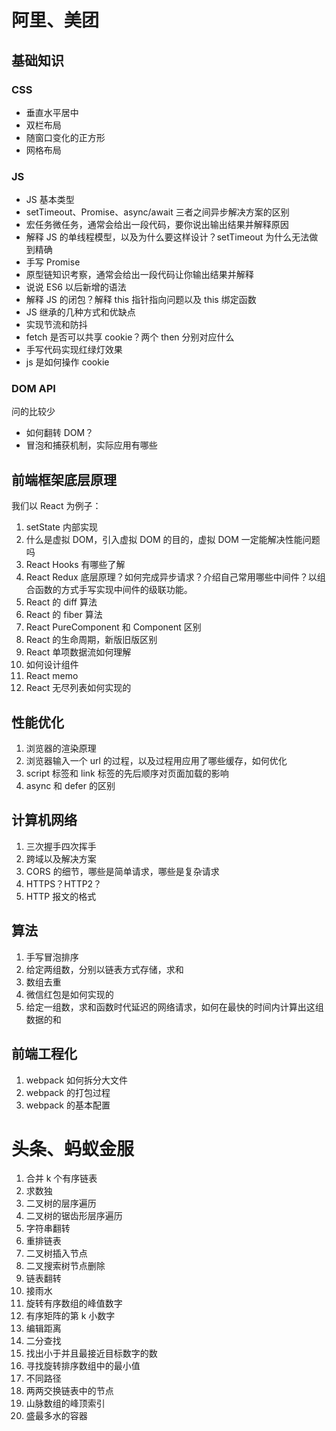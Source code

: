 # 阿里、美团

## 基础知识

### CSS

*   垂直水平居中
*   双栏布局
*   随窗口变化的正方形
*   网格布局

### JS

*   JS 基本类型
*   setTimeout、Promise、async/await 三者之间异步解决方案的区别
*   宏任务微任务，通常会给出一段代码，要你说出输出结果并解释原因
*   解释 JS 的单线程模型，以及为什么要这样设计？setTimeout 为什么无法做到精确
*   手写 Promise
*   原型链知识考察，通常会给出一段代码让你输出结果并解释
*   说说 ES6 以后新增的语法
*   解释 JS 的闭包？解释 this 指针指向问题以及 this 绑定函数
*   JS 继承的几种方式和优缺点
*   实现节流和防抖
*   fetch 是否可以共享 cookie？两个 then 分别对应什么
*   手写代码实现红绿灯效果
*   js 是如何操作 cookie

### DOM API

问的比较少

*   如何翻转 DOM？
*   冒泡和捕获机制，实际应用有哪些

## 前端框架底层原理

我们以 React 为例子：

1.  setState 内部实现
2.  什么是虚拟 DOM，引入虚拟 DOM 的目的，虚拟 DOM 一定能解决性能问题吗
3.  React Hooks 有哪些了解
4.  React Redux 底层原理？如何完成异步请求？介绍自己常用哪些中间件？以组合函数的方式手写实现中间件的级联功能。
5.  React 的 diff 算法
6.  React 的 fiber 算法
7.  React PureComponent 和 Component 区别
8.  React 的生命周期，新版旧版区别
9.  React 单项数据流如何理解
10.  如何设计组件
11.  React memo
12.  React 无尽列表如何实现的

## 性能优化

1.  浏览器的渲染原理
2.  浏览器输入一个 url 的过程，以及过程用应用了哪些缓存，如何优化
3.  script 标签和 link 标签的先后顺序对页面加载的影响
4.  async 和 defer 的区别

## 计算机网络

1.  三次握手四次挥手
2.  跨域以及解决方案
3.  CORS 的细节，哪些是简单请求，哪些是复杂请求
4.  HTTPS？HTTP2？
5.  HTTP 报文的格式

## 算法

1.  手写冒泡排序
2.  给定两组数，分别以链表方式存储，求和
3.  数组去重
4.  微信红包是如何实现的
5.  给定一组数，求和函数时代延迟的网络请求，如何在最快的时间内计算出这组数据的和

## 前端工程化

1.  webpack 如何拆分大文件
2.  webpack 的打包过程
3.  webpack 的基本配置



# 头条、蚂蚁金服

1.  合并 k 个有序链表
2.  求数独
3.  二叉树的层序遍历
4.  二叉树的锯齿形层序遍历
5.  字符串翻转
6.  重排链表
7.  二叉树插入节点
8.  二叉搜索树节点删除
9.  链表翻转
10.  接雨水
11.  旋转有序数组的峰值数字
12.  有序矩阵的第 k 小数字
13.  编辑距离
14.  二分查找
15.  找出小于并且最接近目标数字的数
16.  寻找旋转排序数组中的最小值
17.  不同路径
18.  两两交换链表中的节点
19.  山脉数组的峰顶索引
20.  盛最多水的容器

